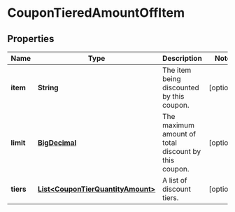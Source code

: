 
# CouponTieredAmountOffItem

## Properties
Name | Type | Description | Notes
------------ | ------------- | ------------- | -------------
**item** | **String** | The item being discounted by this coupon. |  [optional]
**limit** | [**BigDecimal**](BigDecimal.md) | The maximum amount of total discount by this coupon. |  [optional]
**tiers** | [**List&lt;CouponTierQuantityAmount&gt;**](CouponTierQuantityAmount.md) | A list of discount tiers. |  [optional]



